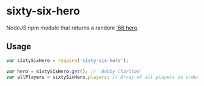 # sixty-six-hero
NodeJS npm module that returns a random ['66 hero](https://en.wikipedia.org/wiki/1966_FIFA_World_Cup_Final).

## Usage

```js
var sixtySixHero = require('sixty-six-hero');

var hero = sixtySixHero.get(); // 'Bobby Charlton'
var allPlayers = sixtySixHero.players; // Array of all players in order of position
```